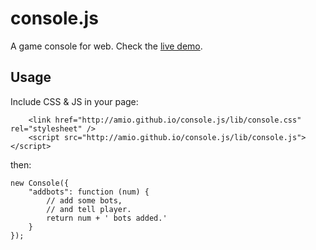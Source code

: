 console.js
==========

A game console for web. Check the [live demo](http://amio.github.io/console.js).

## Usage

Include CSS & JS in your page:

```
	<link href="http://amio.github.io/console.js/lib/console.css" rel="stylesheet" />
	<script src="http://amio.github.io/console.js/lib/console.js"></script>
```

then:
```
new Console({
    "addbots": function (num) {
        // add some bots,
        // and tell player.
        return num + ' bots added.'
    }
});
```
